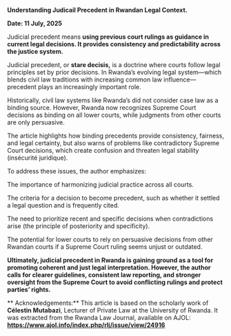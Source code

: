 **Understanding Judicail Precedent in Rwandan Legal Context.**

**Date: 11 July, 2025**


Judicial precedent means **using previous court rulings as guidance in current legal decisions. It provides consistency and predictability across the justice system.**

Judicial precedent, or **stare decisis,** is a doctrine where courts follow legal principles set by prior decisions. In Rwanda’s evolving legal system—which blends civil law traditions with increasing common law influence—precedent plays an increasingly important role.

Historically, civil law systems like Rwanda’s did not consider case law as a binding source. However, Rwanda now recognizes Supreme Court decisions as binding on all lower courts, while judgments from other courts are only persuasive.

The article highlights how binding precedents provide consistency, fairness, and legal certainty, but also warns of problems like contradictory Supreme Court decisions, which create confusion and threaten legal stability (insécurité juridique).

To address these issues, the author emphasizes:

The importance of harmonizing judicial practice across all courts.

The criteria for a decision to become precedent, such as whether it settled a legal question and is frequently cited.

The need to prioritize recent and specific decisions when contradictions arise (the principle of posteriority and specificity).

The potential for lower courts to rely on persuasive decisions from other Rwandan courts if a Supreme Court ruling seems unjust or outdated.

**Ultimately, judicial precedent in Rwanda is gaining ground as a tool for promoting coherent and just legal interpretation. However, the author calls for clearer guidelines, consistent law reporting, and stronger oversight from the Supreme Court to avoid conflicting rulings and protect parties’ rights.**

** Acknowledgements:**
This article is based on the scholarly work of **Célestin Mutabazi**, Lecturer of Private Law at the University of Rwanda.
It was extracted from the Rwanda Law Journal, available on AJOL: **https://www.ajol.info/index.php/rlj/issue/view/24916**
